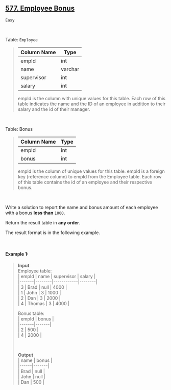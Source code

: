 ## [577. Employee Bonus](https://leetcode.com/problems/employee-bonus)

<code>Easy</code>

<br>

Table: <code>Employee</code>

> | Column Name | Type    |
> |-------------|---------|
> | empId       | int     |
> | name        | varchar |
> | supervisor  | int     |
> | salary      | int     |
> 
> empId is the column with unique values for this table.
> Each row of this table indicates the name and the ID of an employee in addition to their salary and the id of their manager.
 
<br>

Table: Bonus

> | Column Name | Type |
> |-------------|------|
> | empId       | int  |
> | bonus       | int  |
> 
> empId is the column of unique values for this table.
> empId is a foreign key (reference column) to empId from the Employee table.
> Each row of this table contains the id of an employee and their respective bonus.

<br>

Write a solution to report the name and bonus amount of each employee with a bonus __less than__ <code>1000</code>.

Return the result table in __any order__.

The result format is in the following example.

<br>

#### Example 1:

> __Input__   
> Employee table:  
> | empId | name   | supervisor | salary |  
> |-------|--------|------------|--------|  
> | 3     | Brad   | null       | 4000   |  
> | 1     | John   | 3          | 1000   |  
> | 2     | Dan    | 3          | 2000   |  
> | 4     | Thomas | 3          | 4000   |  
>   
> Bonus table:  
> | empId | bonus |  
> |-------|-------|  
> | 2     | 500   |  
> | 4     | 2000  |  
>
> <br>
>   
> __Output__   
> | name | bonus |  
> |------|-------|  
> | Brad | null  |  
> | John | null  |  
> | Dan  | 500   |  
